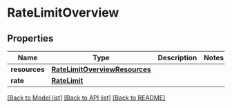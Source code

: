 # RateLimitOverview

## Properties
Name | Type | Description | Notes
------------ | ------------- | ------------- | -------------
**resources** | [**RateLimitOverviewResources**](RateLimitOverviewResources.md) |  | 
**rate** | [**RateLimit**](RateLimit.md) |  | 

[[Back to Model list]](../README.md#documentation-for-models) [[Back to API list]](../README.md#documentation-for-api-endpoints) [[Back to README]](../README.md)


